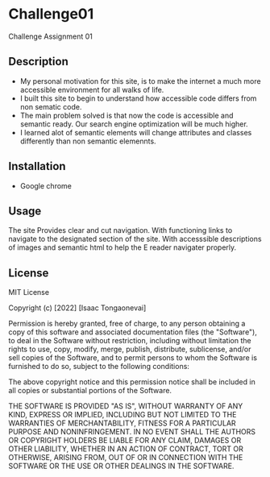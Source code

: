 # Challenge01
Challenge Assignment 01


## Description

- My personal motivation for this site, is to make the internet a much more accessible environment for all walks of life.
- I built this site to begin to understand how accessible code differs from non sematic code.
- The main problem solved is that now the code is accessible and semantic ready. Our search engine optimization will be much higher.
- I learned alot of semantic elements will change attributes and classes differently than non semantic elemennts.


## Installation

- Google chrome

## Usage

The site Provides clear and cut navigation. With functioning links to navigate to the designated section of the site.
With accesssible descriptions of images and semantic html to help the E reader navigater properly.

## License

MIT License

Copyright (c) [2022] [Isaac Tongaonevai]

Permission is hereby granted, free of charge, to any person obtaining a copy
of this software and associated documentation files (the "Software"), to deal
in the Software without restriction, including without limitation the rights
to use, copy, modify, merge, publish, distribute, sublicense, and/or sell
copies of the Software, and to permit persons to whom the Software is
furnished to do so, subject to the following conditions:

The above copyright notice and this permission notice shall be included in all
copies or substantial portions of the Software.

THE SOFTWARE IS PROVIDED "AS IS", WITHOUT WARRANTY OF ANY KIND, EXPRESS OR
IMPLIED, INCLUDING BUT NOT LIMITED TO THE WARRANTIES OF MERCHANTABILITY,
FITNESS FOR A PARTICULAR PURPOSE AND NONINFRINGEMENT. IN NO EVENT SHALL THE
AUTHORS OR COPYRIGHT HOLDERS BE LIABLE FOR ANY CLAIM, DAMAGES OR OTHER
LIABILITY, WHETHER IN AN ACTION OF CONTRACT, TORT OR OTHERWISE, ARISING FROM,
OUT OF OR IN CONNECTION WITH THE SOFTWARE OR THE USE OR OTHER DEALINGS IN THE
SOFTWARE.